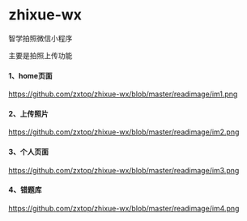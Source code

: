 # zhixue-wx
智学拍照微信小程序

主要是拍照上传功能
#### 1、home页面
https://github.com/zxtop/zhixue-wx/blob/master/readimage/im1.png

#### 2、上传照片
https://github.com/zxtop/zhixue-wx/blob/master/readimage/im2.png

#### 3、个人页面
https://github.com/zxtop/zhixue-wx/blob/master/readimage/im3.png

#### 4、错题库
https://github.com/zxtop/zhixue-wx/blob/master/readimage/im4.png
